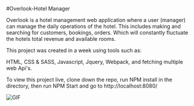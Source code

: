 #Overlook-Hotel Manager

Overlook is a hotel management web application where a user (manager) can manage the daily operations of the hotel.
This includes making and searching for customers, bookings, orders. Which will constantly fluctuate the hotels total revenue and available rooms.

This project was created in a week using tools such as:

HTML, CSS & SASS, Javascript, Jquery, Webpack, and fetching multiple web Api's.

To view this project live, clone down the repo, run NPM install in the directory, then run NPM Start and go to
http://localhost:8080/

![GIF](./src/images/hotel-gif.gif)

